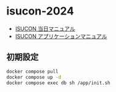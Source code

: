 # isucon-2024

- [ISUCON 当日マニュアル](https://gist.github.com/wtks/0a3268de13856ed6e18c6560023ec436)
- [ISUCON アプリケーションマニュアル](https://gist.github.com/wtks/8eadf471daf7cb59942de02273ce7884)

## 初期設定

```sh
docker compose pull
docker compose up -d
docker compose exec db sh /app/init.sh
```

